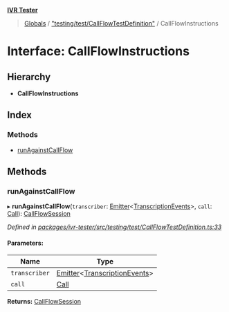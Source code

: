 **[IVR Tester](../README.md)**

> [Globals](../README.md) / ["testing/test/CallFlowTestDefinition"](../modules/_testing_test_callflowtestdefinition_.md) / CallFlowInstructions

# Interface: CallFlowInstructions

## Hierarchy

* **CallFlowInstructions**

## Index

### Methods

* [runAgainstCallFlow](_testing_test_callflowtestdefinition_.callflowinstructions.md#runagainstcallflow)

## Methods

### runAgainstCallFlow

▸ **runAgainstCallFlow**(`transcriber`: [Emitter](_emitter_.emitter.md)\<[TranscriptionEvents](../modules/_call_transcription_plugin_transcriberplugin_.md#transcriptionevents)>, `call`: [Call](_call_call_.call.md)): [CallFlowSession](../modules/_testing_test_callflowtestdefinition_.md#callflowsession)

*Defined in [packages/ivr-tester/src/testing/test/CallFlowTestDefinition.ts:33](https://github.com/SketchingDev/ivr-tester/blob/aa015fb/packages/ivr-tester/src/testing/test/CallFlowTestDefinition.ts#L33)*

#### Parameters:

Name | Type |
------ | ------ |
`transcriber` | [Emitter](_emitter_.emitter.md)\<[TranscriptionEvents](../modules/_call_transcription_plugin_transcriberplugin_.md#transcriptionevents)> |
`call` | [Call](_call_call_.call.md) |

**Returns:** [CallFlowSession](../modules/_testing_test_callflowtestdefinition_.md#callflowsession)
